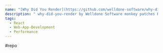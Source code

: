 ```yaml
---
name: "[Why Did You Render](https://github.com/welldone-software/why-did-you-render)"
description: " why-did-you-render by Welldone Software monkey patches React to notify you about potentially avoidable re-renders. (Works with React Native as well.)"
tags:
  - React
  - Web-App-Development
  - Performance
---
```

#repo
